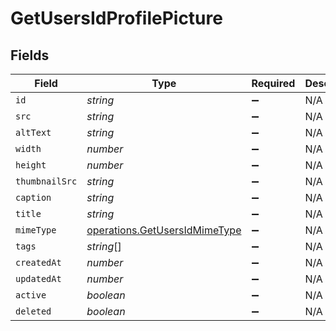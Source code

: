 # GetUsersIdProfilePicture


## Fields

| Field                                                                          | Type                                                                           | Required                                                                       | Description                                                                    |
| ------------------------------------------------------------------------------ | ------------------------------------------------------------------------------ | ------------------------------------------------------------------------------ | ------------------------------------------------------------------------------ |
| `id`                                                                           | *string*                                                                       | :heavy_minus_sign:                                                             | N/A                                                                            |
| `src`                                                                          | *string*                                                                       | :heavy_minus_sign:                                                             | N/A                                                                            |
| `altText`                                                                      | *string*                                                                       | :heavy_minus_sign:                                                             | N/A                                                                            |
| `width`                                                                        | *number*                                                                       | :heavy_minus_sign:                                                             | N/A                                                                            |
| `height`                                                                       | *number*                                                                       | :heavy_minus_sign:                                                             | N/A                                                                            |
| `thumbnailSrc`                                                                 | *string*                                                                       | :heavy_minus_sign:                                                             | N/A                                                                            |
| `caption`                                                                      | *string*                                                                       | :heavy_minus_sign:                                                             | N/A                                                                            |
| `title`                                                                        | *string*                                                                       | :heavy_minus_sign:                                                             | N/A                                                                            |
| `mimeType`                                                                     | [operations.GetUsersIdMimeType](../../models/operations/getusersidmimetype.md) | :heavy_minus_sign:                                                             | N/A                                                                            |
| `tags`                                                                         | *string*[]                                                                     | :heavy_minus_sign:                                                             | N/A                                                                            |
| `createdAt`                                                                    | *number*                                                                       | :heavy_minus_sign:                                                             | N/A                                                                            |
| `updatedAt`                                                                    | *number*                                                                       | :heavy_minus_sign:                                                             | N/A                                                                            |
| `active`                                                                       | *boolean*                                                                      | :heavy_minus_sign:                                                             | N/A                                                                            |
| `deleted`                                                                      | *boolean*                                                                      | :heavy_minus_sign:                                                             | N/A                                                                            |